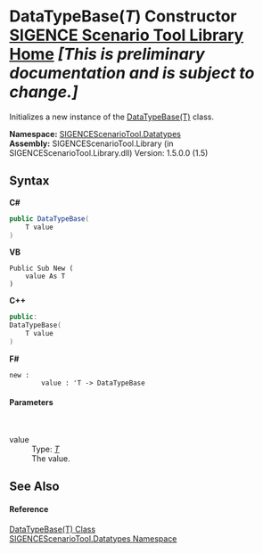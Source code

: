 # DataTypeBase(*T*) Constructor <a href="https://github.com/ObiWanLansi/SIGENCE-Scenario-Tool">SIGENCE Scenario Tool Library Home</a> _**\[This is preliminary documentation and is subject to change.\]**_

Initializes a new instance of the <a href="4ff948db-0d94-f11b-a3d2-0388c950816b.md">DataTypeBase(T)</a> class.

**Namespace:**&nbsp;<a href="bee2a80e-9e49-8b3b-50de-7fe8e8e97ba8.md">SIGENCEScenarioTool.Datatypes</a><br />**Assembly:**&nbsp;SIGENCEScenarioTool.Library (in SIGENCEScenarioTool.Library.dll) Version: 1.5.0.0 (1.5)

## Syntax

**C#**<br />
``` C#
public DataTypeBase(
	T value
)
```

**VB**<br />
``` VB
Public Sub New ( 
	value As T
)
```

**C++**<br />
``` C++
public:
DataTypeBase(
	T value
)
```

**F#**<br />
``` F#
new : 
        value : 'T -> DataTypeBase
```


#### Parameters
&nbsp;<dl><dt>value</dt><dd>Type: <a href="4ff948db-0d94-f11b-a3d2-0388c950816b.md">*T*</a><br />The value.</dd></dl>

## See Also


#### Reference
<a href="4ff948db-0d94-f11b-a3d2-0388c950816b.md">DataTypeBase(T) Class</a><br /><a href="bee2a80e-9e49-8b3b-50de-7fe8e8e97ba8.md">SIGENCEScenarioTool.Datatypes Namespace</a><br />